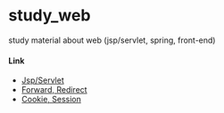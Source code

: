 # study_web
study material about web (jsp/servlet, spring, front-end)

#### Link
- [Jsp/Servlet](materials/02_servlet_jsp.md)
- [Forward, Redirect](materials/03_forward_redirect.md)
- [Cookie, Session](materials/04_cookie_session.md)
